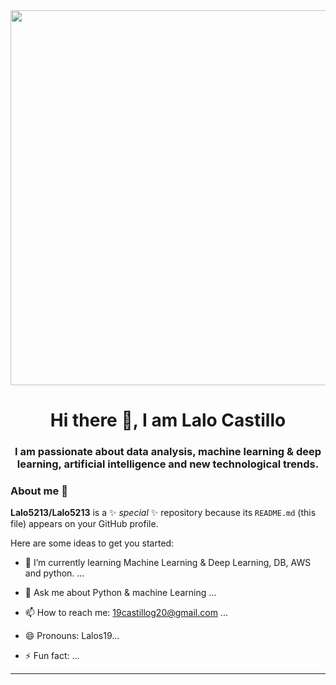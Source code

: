 <div id=" header" align="center">
<img src="https://media.giphy.com/media/MarRSACy8q3MPtXKQq/giphy.gif" width="600" />
<h1 align ='center'> Hi there 👋, I am Lalo Castillo </h1>
<h3 align ='center'> I am passionate about data analysis, machine learning & deep learning, artificial intelligence and new technological trends.</h3>
</div>

### About me 👋


**Lalo5213/Lalo5213** is a ✨ _special_ ✨ repository because its `README.md` (this file) appears on your GitHub profile.

Here are some ideas to get you started:

- 🌱 I’m currently learning Machine Learning & Deep Learning, DB, AWS and python.  ...

- 💬 Ask me about  Python & machine Learning ...
- 📫 How to reach me: 19castillog20@gmail.com ...
- 😄 Pronouns: Lalos19...
- ⚡ Fun fact: ...
---
